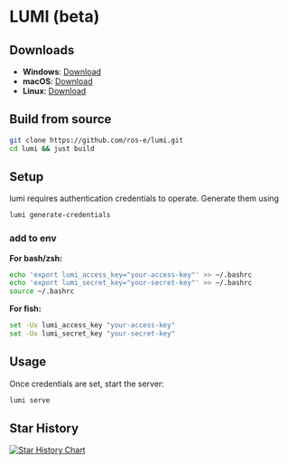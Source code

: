 # LUMI (beta)

## Downloads
- **Windows**: [Download](https://github.com/ros-e/lumi/releases)
- **macOS**: [Download](https://github.com/ros-e/lumi/releases)
- **Linux**: [Download](https://github.com/ros-e/lumi/releases)

## Build from source
```sh
git clone https://github.com/ros-e/lumi.git
cd lumi && just build
```

## Setup
lumi requires authentication credentials to operate. Generate them using
```sh
lumi generate-credentials
```
### add to env
**For bash/zsh:**
```sh
echo 'export lumi_access_key="your-access-key"' >> ~/.bashrc
echo 'export lumi_secret_key="your-secret-key"' >> ~/.bashrc
source ~/.bashrc
```

**For fish:**
```sh
set -Ux lumi_access_key "your-access-key"
set -Ux lumi_secret_key "your-secret-key"
```

## Usage
Once credentials are set, start the server:
```sh
lumi serve
```


## Star History

<a href="https://www.star-history.com/#ros-e/lumi&Date">
 <picture>
   <source media="(prefers-color-scheme: dark)" srcset="https://api.star-history.com/svg?repos=ros-e/lumi&type=Date&theme=dark" />
   <source media="(prefers-color-scheme: light)" srcset="https://api.star-history.com/svg?repos=ros-e/lumi&type=Date" />
   <img alt="Star History Chart" src="https://api.star-history.com/svg?repos=ros-e/lumi&type=Date" />
 </picture>
</a>

